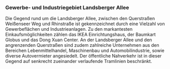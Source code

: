 ### Gewerbe- und Industriegebiet Landsberger Allee

Die Gegend rund um die Landsberger Allee, zwischen den Querstraßen Weißenseer Weg und Rhinstraße ist gekennzeichnet durch eine Vielzahl
 von Gewerbeflächen und Industrieanlagen. Zu den markantesten Einkaufsmöglichkeiten zählen das 
 <span class="marker-label" id="marker-label-whitespot-landsberger-allee">IKEA Einrichtungshaus</span>, der Baumkart Globus
  und das Dong Xuan Center. An der Landsberger Allee und den angrenzenden Querstraßen sind zudem zahlreiche Unternehmen
   aus den Bereichen Lebenmittelhandel, Maschinenbau und Automobilindustrie, sowie diverse Autovermieter angesiedelt. 
   Der öffentliche Nahverkehr ist in dieser Gegend auf senkrecht zueinander verlaufende Tramlinien beschränkt. 

